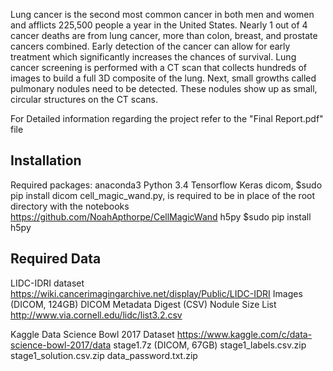 Lung cancer is the second most common cancer in both men and women and afflicts 225,500 people a year in the
United States. Nearly 1 out of 4 cancer deaths are from lung cancer, more than colon, breast, and prostate cancers
combined. Early detection of the cancer can allow for early treatment which significantly increases the chances
of survival.
Lung cancer screening is performed with a CT scan that collects hundreds of images to build a full 3D composite of
the lung. Next, small growths called pulmonary nodules need to be detected. These nodules show up as small,
circular structures on the CT scans.

For Detailed information regarding the project refer to the "Final Report.pdf" file

## Installation

Required packages:
anaconda3
Python 3.4
Tensorflow
Keras
dicom, $sudo pip install dicom
cell_magic_wand.py, is required to be in place of the root directory with the notebooks https://github.com/NoahApthorpe/CellMagicWand
h5py $sudo pip install h5py

## Required Data
LIDC-IDRI dataset https://wiki.cancerimagingarchive.net/display/Public/LIDC-IDRI
Images (DICOM, 124GB)
DICOM Metadata Digest (CSV)
Nodule Size List http://www.via.cornell.edu/lidc/list3.2.csv

Kaggle Data Science Bowl 2017 Dataset https://www.kaggle.com/c/data-science-bowl-2017/data
stage1.7z (DICOM, 67GB)
stage1_labels.csv.zip
stage1_solution.csv.zip
data_password.txt.zip
